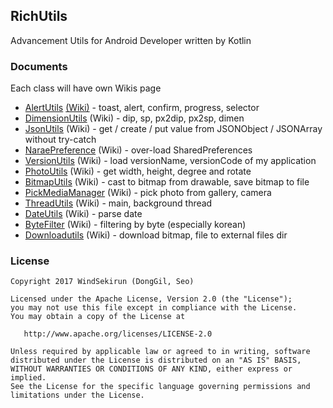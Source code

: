 ## RichUtils

Advancement Utils for Android Developer written by Kotlin

### Documents
Each class will have own Wikis page

* [AlertUtils](library/src/main/java/pyxis/uzuki/live/richutilskt/AlertUtils.kt) [(Wiki)](https://github.com/WindSekirun/RichUtilsKt/wiki/AlertUtils) - toast, alert, confirm, progress, selector
* [DimensionUtils](library/src/main/java/pyxis/uzuki/live/richutilskt/DimensionUtils.kt) (Wiki) - dip, sp, px2dip, px2sp, dimen
* [JsonUtils](library/src/main/java/pyxis/uzuki/live/richutilskt/JsonUtils.kt) (Wiki) - get / create / put value from JSONObject / JSONArray without try-catch
* [NaraePreference](library/src/main/java/pyxis/uzuki/live/richutilskt/NaraePreference.kt) (Wiki) - over-load SharedPreferences
* [VersionUtils](library/src/main/java/pyxis/uzuki/live/richutilskt/VersionUtils.kt) (Wiki) - load versionName, versionCode of my application
* [PhotoUtils](library/src/main/java/pyxis/uzuki/live/richutilskt/PhotoUtils.kt) (Wiki) - get width, height, degree and rotate
* [BitmapUtils](library/src/main/java/pyxis/uzuki/live/richutilskt/BitmapUtils.kt) (Wiki) - cast to bitmap from drawable, save bitmap to file
* [PickMediaManager](library/src/main/java/pyxis/uzuki/live/richutilskt/PickMediaManager.kt) (Wiki) - pick photo from gallery, camera
* [ThreadUtils](library/src/main/java/pyxis/uzuki/live/richutilskt/ThreadUtils.kt) (Wiki) - main, background thread
* [DateUtils](library/src/main/java/pyxis/uzuki/live/richutilskt/DateUtils.kt) (Wiki) - parse date
* [ByteFilter](library/src/main/java/pyxis/uzuki/live/richutilskt/ByteFilter.kt) (Wiki) - filtering by byte (especially korean)
* [Downloadutils](library/src/main/java/pyxis/uzuki/live/richutilskt/Downloadutils.kt) (Wiki) - download bitmap, file to external files dir

### License 
```
Copyright 2017 WindSekirun (DongGil, Seo)

Licensed under the Apache License, Version 2.0 (the "License");
you may not use this file except in compliance with the License.
You may obtain a copy of the License at

   http://www.apache.org/licenses/LICENSE-2.0

Unless required by applicable law or agreed to in writing, software
distributed under the License is distributed on an "AS IS" BASIS,
WITHOUT WARRANTIES OR CONDITIONS OF ANY KIND, either express or implied.
See the License for the specific language governing permissions and
limitations under the License.
```
